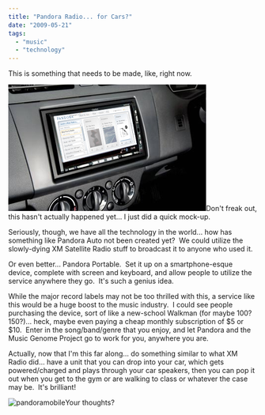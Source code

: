 ```yaml
---
title: "Pandora Radio... for Cars?"
date: "2009-05-21"
tags:
  - "music"
  - "technology"
---
```


This is something that needs to be made, like, right now.

![pandoracar](images/pandoracar.jpg "pandoracar")Don't freak out, this hasn't actually happened yet... I just did a quick mock-up.

Seriously, though, we have all the technology in the world... how has something like Pandora Auto not been created yet?  We could utilize the slowly-dying XM Satellite Radio stuff to broadcast it to anyone who used it.

Or even better... Pandora Portable.  Set it up on a smartphone-esque device, complete with screen and keyboard, and allow people to utilize the service anywhere they go.  It's such a genius idea.

While the major record labels may not be too thrilled with this, a service like this would be a huge boost to the music industry.  I could see people purchasing the device, sort of like a new-school Walkman (for maybe $100?  $150?)... heck, maybe even paying a cheap monthly subscription of $5 or $10.  Enter in the song/band/genre that you enjoy, and let Pandora and the Music Genome Project go to work for you, anywhere you are.

Actually, now that I'm this far along... do something similar to what XM Radio did... have a unit that you can drop into your car, which gets powered/charged and plays through your car speakers, then you can pop it out when you get to the gym or are walking to class or whatever the case may be.  It's brilliant!

![pandoramobile](http://niclake13.wordpress.com/wp-content/uploads/2009/05/pandoramobile.jpg?w=300 "pandoramobile")Your thoughts?

